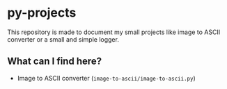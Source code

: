# py-projects
This repository is made to document my small projects like image to ASCII converter or a small and simple logger.

## What can I find here?
* Image to ASCII converter (`image-to-ascii/image-to-ascii.py`)